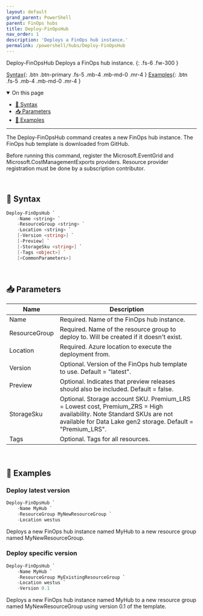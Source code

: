 ```yaml
---
layout: default
grand_parent: PowerShell
parent: FinOps hubs
title: Deploy-FinOpsHub
nav_order: 1
description: 'Deploys a FinOps hub instance.'
permalink: /powershell/hubs/Deploy-FinOpsHub
---
```


<span class="fs-9 d-block mb-4">Deploy-FinOpsHub</span>
Deploys a FinOps hub instance.
{: .fs-6 .fw-300 }

[Syntax](#-syntax){: .btn .btn-primary .fs-5 .mb-4 .mb-md-0 .mr-4 }
[Examples](#-examples){: .btn .fs-5 .mb-4 .mb-md-0 .mr-4 }

<details open markdown="1">
   <summary class="fs-2 text-uppercase">On this page</summary>

- [🧮 Syntax](#-syntax)
- [📥 Parameters](#-parameters)
- [🌟 Examples](#-examples)

</details>

---

The Deploy-FinOpsHub command creates a new FinOps hub instance. The FinOps hub template is downloaded from GitHub.

Before running this command, register the Microsoft.EventGrid and Microsoft.CostManagementExports providers. Resource provider registration must be done by a subscription contributor.

<br>

## 🧮 Syntax

```powershell
Deploy-FinOpsHub `
    -Name <string> `
    -ResourceGroup <string> `
    -Location <string> `
    [-Version <string>] `
    [-Preview] `
    [-StorageSku <string>] `
    [-Tags <object>] `
    [<CommonParameters>]
```

<br>

## 📥 Parameters

| Name          | Description                                                                                                                                                                          |
| ------------- | ------------------------------------------------------------------------------------------------------------------------------------------------------------------------------------ |
| Name          | Required. Name of the FinOps hub instance.                                                                                                                                           |
| ResourceGroup | Required. Name of the resource group to deploy to. Will be created if it doesn't exist.                                                                                              |
| Location      | Required. Azure location to execute the deployment from.                                                                                                                             |
| Version       | Optional. Version of the FinOps hub template to use. Default = "latest".                                                                                                             |
| Preview       | Optional. Indicates that preview releases should also be included. Default = false.                                                                                                  |
| StorageSku    | Optional. Storage account SKU. Premium_LRS = Lowest cost, Premium_ZRS = High availability. Note Standard SKUs are not available for Data Lake gen2 storage. Default = "Premium_LRS". |
| Tags          | Optional. Tags for all resources.                                                                                                                                                    |

<br>

## 🌟 Examples

### Deploy latest version

```powershell
Deploy-FinOpsHub `
    -Name MyHub `
    -ResourceGroup MyNewResourceGroup `
    -Location westus
```

Deploys a new FinOps hub instance named MyHub to a new resource group named MyNewResourceGroup.

### Deploy specific version

```powershell
Deploy-FinOpsHub `
    -Name MyHub `
    -ResourceGroup MyExistingResourceGroup `
    -Location westus `
    -Version 0.1
```

Deploys a new FinOps hub instance named MyHub to a new resource group named MyNewResourceGroup using version 0.1 of the template.

<br>
